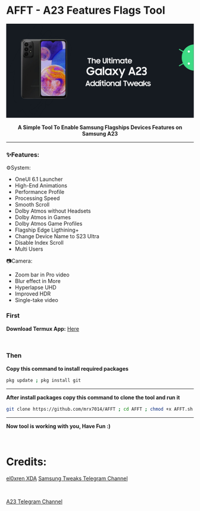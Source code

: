 # AFFT - A23 Features Flags Tool

<p align="center"><img src="banner.jpg"></p>
<p align="center"><b>A Simple Tool To Enable Samsung Flagships Devices Features on Samsung A23</b></p>

<hr>

### ✨️Features:

⚙️System:
- OneUI 6.1 Launcher
- High-End Animations
- Performance Profile
- Processing Speed
- Smooth Scroll
- Dolby Atmos without Headsets
- Dolby Atmos in Games
- Dolby Atmos Game Profiles
- Flagship Edge Ligthining+
- Change Device Name to S23 Ultra
- Disable Index Scroll
- Multi Users

📷Camera:
- Zoom bar in Pro video
- Blur effect in More
- Hyperlapse UHD
- Improved HDR
- Single-take video


### First

<b>Download Termux App:</b> <a href="https://github.com/termux/termux-app/releases/download/v0.118.0/termux-app_v0.118.0+github-debug_arm64-v8a.apk">Here</a>

<br>

### Then

<b>Copy this command to install required packages</b>
```sh
pkg update ; pkg install git
```

<hr>

<b>After install packages copy this command to clone the tool and run it</b>
```sh
git clone https://github.com/mrx7014/AFFT ; cd AFFT ; chmod +x AFFT.sh ; ./AFFT.sh
```

<hr>

<b>Now tool is working with you, Have Fun :)</b>

<br>

# Credits:
<a href="https://xdaforums.com/t/additional-features-for-samsung-devices.4181105/#post-83781033">el0xren XDA</a>
<a href="https://t.me/SamsungTweaks">Samsung Tweaks Telegram Channel</a>

<br>

<a href="https://t.me/A235channel">A23 Telegram Channel</a>

